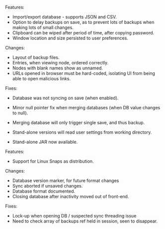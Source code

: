 Features:
- Import/export database - supports JSON and CSV.
- Option to delay backups on save, as to prevent lots of backups when making lots of small changes.
- Clipboard can be wiped after period of time, after copying password.
- Window location and size persisted to user preferences.

Changes:
- Layout of backup files.
- Entries, when viewing node, ordered correctly.
- Nodes with blank names show as unnamed.
- URLs opened in browser must be hard-coded, isolating UI from being able to open malicious links.

Fixes:
- Database was not syncing on save (when enabled).
- Minor null pointer fix when merging databases (when DB value changes to null).
- Merging database will only trigger single save, and thus backup.





- Stand-alone versions will read user settings from working directory.
- Stand-alone JAR now available.


Features:
- Support for Linux Snaps as distribution.

Changes:
- Database version marker, for future format changes
- Sync aborted if unsaved changes.
- Database format documented.
- Closing database after inactivity moved out of front-end.

Fixes:
- Lock-up when opening DB / suspected sync threading issue
- Need to check array of backups ref held in session, seen to disappear.
